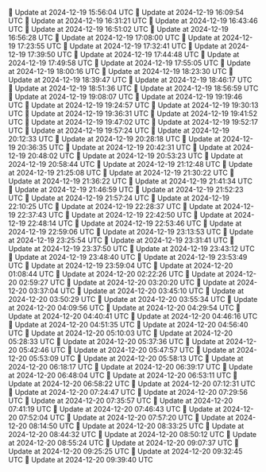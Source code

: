 🔄 Update at 2024-12-19 15:56:04 UTC
🔄 Update at 2024-12-19 16:09:54 UTC
🔄 Update at 2024-12-19 16:31:21 UTC
🔄 Update at 2024-12-19 16:43:46 UTC
🔄 Update at 2024-12-19 16:51:02 UTC
🔄 Update at 2024-12-19 16:56:28 UTC
🔄 Update at 2024-12-19 17:08:00 UTC
🔄 Update at 2024-12-19 17:23:55 UTC
🔄 Update at 2024-12-19 17:32:41 UTC
🔄 Update at 2024-12-19 17:39:50 UTC
🔄 Update at 2024-12-19 17:44:48 UTC
🔄 Update at 2024-12-19 17:49:58 UTC
🔄 Update at 2024-12-19 17:55:05 UTC
🔄 Update at 2024-12-19 18:00:16 UTC
🔄 Update at 2024-12-19 18:23:30 UTC
🔄 Update at 2024-12-19 18:39:47 UTC
🔄 Update at 2024-12-19 18:46:17 UTC
🔄 Update at 2024-12-19 18:51:36 UTC
🔄 Update at 2024-12-19 18:56:59 UTC
🔄 Update at 2024-12-19 19:08:07 UTC
🔄 Update at 2024-12-19 19:19:46 UTC
🔄 Update at 2024-12-19 19:24:57 UTC
🔄 Update at 2024-12-19 19:30:13 UTC
🔄 Update at 2024-12-19 19:36:31 UTC
🔄 Update at 2024-12-19 19:41:52 UTC
🔄 Update at 2024-12-19 19:47:02 UTC
🔄 Update at 2024-12-19 19:52:17 UTC
🔄 Update at 2024-12-19 19:57:24 UTC
🔄 Update at 2024-12-19 20:12:33 UTC
🔄 Update at 2024-12-19 20:28:18 UTC
🔄 Update at 2024-12-19 20:36:35 UTC
🔄 Update at 2024-12-19 20:42:31 UTC
🔄 Update at 2024-12-19 20:48:02 UTC
🔄 Update at 2024-12-19 20:53:23 UTC
🔄 Update at 2024-12-19 20:58:44 UTC
🔄 Update at 2024-12-19 21:12:48 UTC
🔄 Update at 2024-12-19 21:25:08 UTC
🔄 Update at 2024-12-19 21:30:22 UTC
🔄 Update at 2024-12-19 21:36:22 UTC
🔄 Update at 2024-12-19 21:41:34 UTC
🔄 Update at 2024-12-19 21:46:59 UTC
🔄 Update at 2024-12-19 21:52:23 UTC
🔄 Update at 2024-12-19 21:57:24 UTC
🔄 Update at 2024-12-19 22:10:25 UTC
🔄 Update at 2024-12-19 22:28:37 UTC
🔄 Update at 2024-12-19 22:37:43 UTC
🔄 Update at 2024-12-19 22:42:50 UTC
🔄 Update at 2024-12-19 22:48:14 UTC
🔄 Update at 2024-12-19 22:53:46 UTC
🔄 Update at 2024-12-19 22:59:06 UTC
🔄 Update at 2024-12-19 23:13:53 UTC
🔄 Update at 2024-12-19 23:25:54 UTC
🔄 Update at 2024-12-19 23:31:41 UTC
🔄 Update at 2024-12-19 23:37:50 UTC
🔄 Update at 2024-12-19 23:43:12 UTC
🔄 Update at 2024-12-19 23:48:40 UTC
🔄 Update at 2024-12-19 23:53:49 UTC
🔄 Update at 2024-12-19 23:59:04 UTC
🔄 Update at 2024-12-20 01:08:44 UTC
🔄 Update at 2024-12-20 02:22:26 UTC
🔄 Update at 2024-12-20 02:59:27 UTC
🔄 Update at 2024-12-20 03:20:20 UTC
🔄 Update at 2024-12-20 03:37:04 UTC
🔄 Update at 2024-12-20 03:45:10 UTC
🔄 Update at 2024-12-20 03:50:29 UTC
🔄 Update at 2024-12-20 03:55:34 UTC
🔄 Update at 2024-12-20 04:09:56 UTC
🔄 Update at 2024-12-20 04:29:54 UTC
🔄 Update at 2024-12-20 04:40:41 UTC
🔄 Update at 2024-12-20 04:46:16 UTC
🔄 Update at 2024-12-20 04:51:35 UTC
🔄 Update at 2024-12-20 04:56:40 UTC
🔄 Update at 2024-12-20 05:10:03 UTC
🔄 Update at 2024-12-20 05:28:33 UTC
🔄 Update at 2024-12-20 05:37:36 UTC
🔄 Update at 2024-12-20 05:42:46 UTC
🔄 Update at 2024-12-20 05:47:57 UTC
🔄 Update at 2024-12-20 05:53:09 UTC
🔄 Update at 2024-12-20 05:58:13 UTC
🔄 Update at 2024-12-20 06:18:17 UTC
🔄 Update at 2024-12-20 06:39:17 UTC
🔄 Update at 2024-12-20 06:48:04 UTC
🔄 Update at 2024-12-20 06:53:11 UTC
🔄 Update at 2024-12-20 06:58:22 UTC
🔄 Update at 2024-12-20 07:12:31 UTC
🔄 Update at 2024-12-20 07:24:47 UTC
🔄 Update at 2024-12-20 07:29:56 UTC
🔄 Update at 2024-12-20 07:35:57 UTC
🔄 Update at 2024-12-20 07:41:19 UTC
🔄 Update at 2024-12-20 07:46:43 UTC
🔄 Update at 2024-12-20 07:52:04 UTC
🔄 Update at 2024-12-20 07:57:20 UTC
🔄 Update at 2024-12-20 08:14:50 UTC
🔄 Update at 2024-12-20 08:33:25 UTC
🔄 Update at 2024-12-20 08:44:32 UTC
🔄 Update at 2024-12-20 08:50:12 UTC
🔄 Update at 2024-12-20 08:55:24 UTC
🔄 Update at 2024-12-20 09:07:37 UTC
🔄 Update at 2024-12-20 09:25:25 UTC
🔄 Update at 2024-12-20 09:32:45 UTC
🔄 Update at 2024-12-20 09:39:40 UTC
